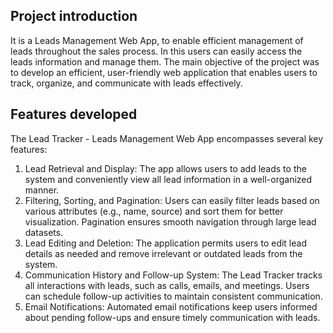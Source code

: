 ## Project introduction
It is a Leads Management Web App, to enable efficient management of leads throughout the sales process. In this users can easily access the leads information and manage them. The main objective of the project was to develop an efficient, user-friendly web application that enables users to track, organize, and communicate with leads effectively. 

## Features developed
The Lead Tracker - Leads Management Web App encompasses several key features:
1. Lead Retrieval and Display: The app allows users to add leads to the system and conveniently view all lead information in a well-organized manner.
2. Filtering, Sorting, and Pagination: Users can easily filter leads based on various attributes (e.g., name, source) and sort them for better visualization. Pagination ensures smooth navigation through large lead datasets.
3. Lead Editing and Deletion: The application permits users to edit lead details as needed and remove irrelevant or outdated leads from the system.
4. Communication History and Follow-up System: The Lead Tracker tracks all interactions with leads, such as calls, emails, and meetings. Users can schedule follow-up activities to maintain consistent communication.
5. Email Notifications: Automated email notifications keep users informed about pending follow-ups and ensure timely communication with leads.
